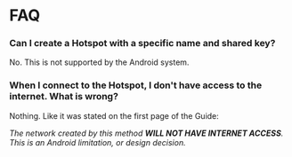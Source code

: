 # FAQ

### Can I create a Hotspot with a specific name and shared key?

No. This is not supported by the Android system.

### When I connect to the Hotspot, I don't have access to the internet. What is wrong?

Nothing. Like it was stated on the first page of the Guide:

*The network created by this method **WILL NOT HAVE INTERNET ACCESS**. This is an Android limitation, or design decision.*
